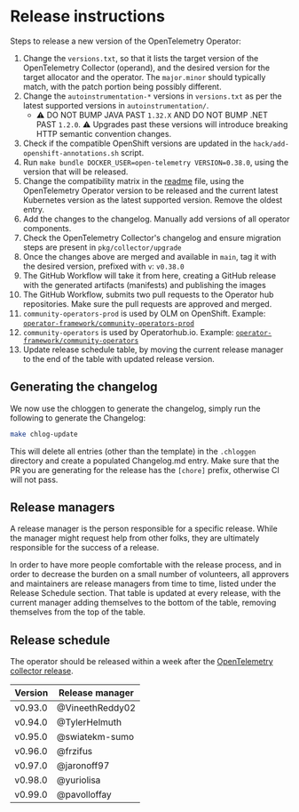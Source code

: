 # Release instructions

Steps to release a new version of the OpenTelemetry Operator:

1. Change the `versions.txt`, so that it lists the target version of the OpenTelemetry Collector (operand), and the desired version for the target allocator and the operator. The `major.minor` should typically match, with the patch portion being possibly different.
2. Change the `autoinstrumentation-*` versions in `versions.txt` as per the latest supported versions in `autoinstrumentation/`.
   - :warning: DO NOT BUMP JAVA PAST `1.32.X` AND DO NOT BUMP .NET PAST `1.2.0`. :warning: Upgrades past these versions will introduce breaking HTTP semantic convention changes.
3. Check if the compatible OpenShift versions are updated in the `hack/add-openshift-annotations.sh` script.
4. Run `make bundle DOCKER_USER=open-telemetry VERSION=0.38.0`, using the version that will be released.
5. Change the compatibility matrix in the [readme](./README.md) file, using the OpenTelemetry Operator version to be released and the current latest Kubernetes version as the latest supported version. Remove the oldest entry.
6. Add the changes to the changelog. Manually add versions of all operator components.
7. Check the OpenTelemetry Collector's changelog and ensure migration steps are present in `pkg/collector/upgrade`
8. Once the changes above are merged and available in `main`, tag it with the desired version, prefixed with `v`: `v0.38.0`
9. The GitHub Workflow will take it from here, creating a GitHub release with the generated artifacts (manifests) and publishing the images
10. The GitHub Workflow, submits two pull requests to the Operator hub repositories. Make sure the pull requests are approved and merged.
   1. `community-operators-prod` is used by OLM on OpenShift. Example: [`operator-framework/community-operators-prod`](https://github.com/redhat-openshift-ecosystem/community-operators-prod/pull/494)
   1. `community-operators` is used by Operatorhub.io. Example: [`operator-framework/community-operators`](https://github.com/k8s-operatorhub/community-operators/pull/461)
11. Update release schedule table, by moving the current release manager to the end of the table with updated release version.

## Generating the changelog

We now use the chloggen to generate the changelog, simply run the following to generate the Changelog:

```bash
make chlog-update
```

This will delete all entries (other than the template) in the `.chloggen` directory and create a populated Changelog.md entry. Make sure that the PR you are generating for the release has the `[chore]` prefix, otherwise CI will not pass.


## Release managers

A release manager is the person responsible for a specific release. While the manager might request help from other folks, they are ultimately responsible for the success of a release.

In order to have more people comfortable with the release process, and in order to decrease the burden on a small number of volunteers, all approvers and maintainers are release managers from time to time, listed under the Release Schedule section. That table is updated at every release, with the current manager adding themselves to the bottom of the table, removing themselves from the top of the table.

## Release schedule

The operator should be released within a week after the [OpenTelemetry collector release](https://github.com/open-telemetry/opentelemetry-collector/blob/main/docs/release.md#release-schedule).

| Version | Release manager |
|---------|-----------------|
| v0.93.0 | @VineethReddy02 |
| v0.94.0 | @TylerHelmuth   |
| v0.95.0 | @swiatekm-sumo  |
| v0.96.0 | @frzifus        |
| v0.97.0 | @jaronoff97     |
| v0.98.0 | @yuriolisa      |
| v0.99.0 | @pavolloffay    |
